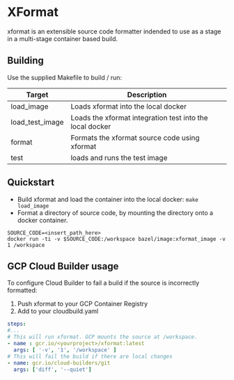 # XFormat
xformat is an extensible source code formatter indended to use as a stage in a multi-stage container based build.

## Building
Use the supplied Makefile to build / run:

| Target         | Description |
|----------------|----------------------------------------------------------|
|load_image      | Loads xformat into the local docker                      |
|load_test_image | Loads the xformat integration test into the local docker |
|format          | Formats the xformat source code using xformat            |
|test            | loads and runs the test image                            |

## Quickstart
* Build xformat and load the container into the local docker: 
```make load_image```
* Format a directory of source code, by mounting the directory onto a docker container. 
```
SOURCE_CODE=<insert_path_here>
docker run -ti -v $SOURCE_CODE:/workspace bazel/image:xformat_image -v 1 /workspace
```

## GCP Cloud Builder usage
To configure Cloud Builder to fail a build if the source is incorrectly formatted:
1. Push xformat to your GCP Container Registry
1. Add to your cloudbuild.yaml
```yaml
steps:
#...
# This will run xformat. GCP mounts the source at /workspace.
- name : gcr.io/<yourproject>/xformat:latest  
  args: [ '-v', '1', '/workspace' ]
# This will fail the build if there are local changes
- name: gcr.io/cloud-builders/git
  args: ['diff', '--quiet']
```
